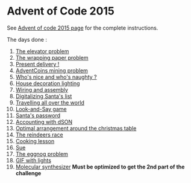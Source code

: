 # Advent of Code 2015

See [Advent of code 2015 page](https://adventofcode.com/2015) for the complete instructions.

The days done : 
1) [The elevator problem](./d1)
2) [The wrapping paper problem](./d2)
3) [Present delivery !](./d3)
4) [AdventCoins mining problem](./d4)
5) [Who's nice and who's naughty ?](./d5)
6) [House decoration lighting](./d6)
7) [Wiring and assembly](./d7)
8) [Digitalizing Santa's list](./d8)
9) [Travelling all over the world](./d9)
10) [Look-and-Say game](./d10)
11) [Santa's password](./d11)
12) [Accounting with dSON](./d12)
13) [Optimal arrangement around the christmas table](./d13)
14) [The reindeers race](./d14)
15) [Cooking lesson](./d15)
16) [Sue](./d16)
17) [The eggnog problem](./d17)
18) [GIF with lights](./d18) 
19) [Molecular synthesizer](./d19) **Must be optimized to get the 2nd part of the challenge**
